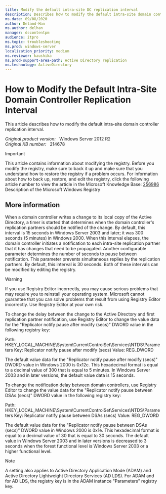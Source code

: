 ```yaml
---
title: Modify the default intra-site DC replication interval
description: Describes how to modify the default intra-site domain controller replication interval.
ms.date: 09/08/2020
author: Deland-Han
ms.author: delhan
manager: dscontentpm
audience: itpro
ms.topic: troubleshooting
ms.prod: windows-server
localization_priority: medium
ms.reviewer: kaushika
ms.prod-support-area-path: Active Directory replication
ms.technology: ActiveDirectory
---
```

# How to Modify the Default Intra-Site Domain Controller Replication Interval

This article describes how to modify the default intra-site domain controller replication interval.

_Original product version:_ &nbsp; Windows Server 2012 R2  
_Original KB number:_ &nbsp; 214678

> [!IMPORTANT]
> This article contains information about modifying the registry. Before you modify the registry, make sure to back it up and make sure that you understand how to restore the registry if a problem occurs. For information about how to back up, restore, and edit the registry, click the following article number to view the article in the Microsoft Knowledge Base:
 [256986](https://support.microsoft.com/help/256986) Description of the Microsoft Windows Registry  

## More information

When a domain controller writes a change to its local copy of the Active Directory, a timer is started that determines when the domain controller's replication partners should be notified of the change. By default, this interval is 15 seconds in Windows Server 2003 and later; it was 300 seconds (5 minutes) in Windows 2000. When this interval elapses, the domain controller initiates a notification to each intra-site replication partner that it has changes that need to be propagated. Another configurable parameter determines the number of seconds to pause between notification. This parameter prevents simultaneous replies by the replication partners. By default, this interval is 30 seconds. Both of these intervals can be modified by editing the registry.

> [!WARNING]
> If you use Registry Editor incorrectly, you may cause serious problems that may require you to reinstall your operating system. Microsoft cannot guarantee that you can solve problems that result from using Registry Editor incorrectly. Use Registry Editor at your own risk.  

To change the delay between the change to the Active Directory and first replication partner notification, use Registry Editor to change the value data for the "Replicator notify pause after modify (secs)" DWORD value in the following registry key:

Path: HKEY_LOCAL_MACHINE\System\CurrentControlSet\Services\NTDS\Parameters
Key: Replicator notify pause after modify (secs)
Value: REG_DWORD

The default value data for the "Replicator notify pause after modify (secs)" DWORD value in Windows 2000 is 0x12c. This hexadecimal format is equal to a decimal value of 300 that is equal to 5 minutes. In Windows Server 2003 and in later versions, the default value data is 15 seconds.

To change the notification delay between domain controllers, use Registry Editor to change the value data for the "Replicator notify pause between DSAs (secs)" DWORD value in the following registry key:

Path: HKEY_LOCAL_MACHINE\System\CurrentControlSet\Services\NTDS\Parameters
Key: Replicator notify pause between DSAs (secs)
Value: REG_DWORD

The default value data for the "Replicator notify pause between DSAs (secs)" DWORD value in Windows 2000 is 0x1e. This hexadecimal format is equal to a decimal value of 30 that is equal to 30 seconds. The default value in Windows Server 2003 and in later versions is decreased to 3 seconds when the forest functional level is Windows Server 2003 or a higher functional level.

> [!NOTE]
> A setting also applies to Active Directory Application Mode (ADAM) and Active Directory Lightweight Directory Services (AD LDS). For ADAM and for AD LDS, the registry key is in the ADAM instance "Parameters" registry key.
